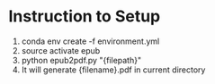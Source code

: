 # Instruction to Setup
1. conda env create -f environment.yml
2. source activate epub
3. python epub2pdf.py "{filepath}"
4. It will generate {filename}.pdf in current directory
